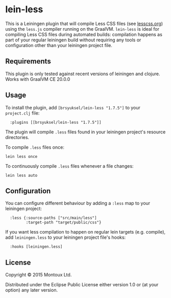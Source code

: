 # lein-less

This is a Leiningen plugin that will compile Less CSS files (see [lesscss.org](http://lesscss.org)) using the `less.js` 
compiler running on the GraalVM. `lein-less` is ideal for compiling Less CSS files during automated builds: compilation 
happens as part of your regular leiningen build without requiring any tools or configuration other than your leiningen 
project file.

## Requirements

This plugin is only tested against recent versions of leiningen and clojure. Works with GraalVM CE 20.0.0

## Usage

To install the plugin, add `[brsyuksel/lein-less "1.7.5"]` to your `project.clj` file:

```
  :plugins [[brsyuksel/lein-less "1.7.5"]]
```

The plugin will compile `.less` files found in your leiningen project's resource directories.

To compile `.less` files once:

```
lein less once
```

To continuously compile `.less` files whenever a file changes:

```
lein less auto
```

## Configuration

You can configure different behaviour by adding a `:less` map to your leiningen project:

```
  :less {:source-paths ["src/main/less"]
         :target-path "target/public/css"}
```

If you want less compilation to happen on regular lein targets (e.g. compile),
add `leiningen.less` to your leiningen project file's hooks:

```
  :hooks [leiningen.less]
```

## License

Copyright © 2015 Montoux Ltd.

Distributed under the Eclipse Public License either version 1.0 or (at your option) any later version.
